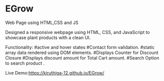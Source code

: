 # EGrow
Web Page using HTML,CSS and JS

Designed a responsive webpage using HTML, 
CSS, and JavaScript to showcase plant products with a clean UI.

Functionality:
#active and hover states
#Contact form validation.
#static array data rendered using DOM elements.
#Displays Counter for Discount Closure
#Displays discount amount for Total Cart amount.
#Search Option to search product .



Live Demo:https://kiruthiga-12.github.io/EGrow/
